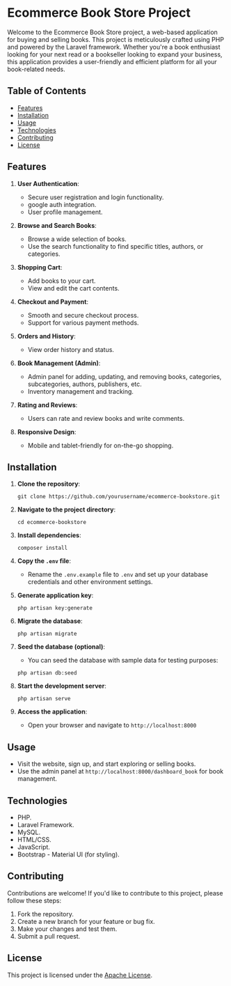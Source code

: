 # Ecommerce Book Store Project

Welcome to the Ecommerce Book Store project, a web-based application for buying and selling books. This project is meticulously crafted using PHP and powered by the Laravel framework. Whether you're a book enthusiast looking for your next read or a bookseller looking to expand your business, this application provides a user-friendly and efficient platform for all your book-related needs.

## Table of Contents
- [Features](#features)
- [Installation](#installation)
- [Usage](#usage)
- [Technologies](#technologies)
- [Contributing](#contributing)
- [License](#license)

## Features

1. **User Authentication**:
   - Secure user registration and login functionality.
   - google auth integration.
   - User profile management.

2. **Browse and Search Books**:
   - Browse a wide selection of books.
   - Use the search functionality to find specific titles, authors, or categories.

3. **Shopping Cart**:
   - Add books to your cart.
   - View and edit the cart contents.

4. **Checkout and Payment**:
   - Smooth and secure checkout process.
   - Support for various payment methods.

5. **Orders and History**:
   - View order history and status.

6. **Book Management (Admin)**:
   - Admin panel for adding, updating, and removing books, categories, subcategories, authors, publishers, etc.
   - Inventory management and tracking.

7. **Rating and Reviews**:
   - Users can rate and review books and write comments.

8. **Responsive Design**:
   - Mobile and tablet-friendly for on-the-go shopping.

## Installation

1. **Clone the repository**:
   ```shell
   git clone https://github.com/yourusername/ecommerce-bookstore.git
   ```

2. **Navigate to the project directory**:
   ```shell
   cd ecommerce-bookstore
   ```

3. **Install dependencies**:
   ```shell
   composer install
   ```

4. **Copy the `.env` file**:
   - Rename the `.env.example` file to `.env` and set up your database credentials and other environment settings.

5. **Generate application key**:
   ```shell
   php artisan key:generate
   ```

6. **Migrate the database**:
   ```shell
   php artisan migrate
   ```

7. **Seed the database (optional)**:
   - You can seed the database with sample data for testing purposes:
   ```shell
   php artisan db:seed
   ```

8. **Start the development server**:
   ```shell
   php artisan serve
   ```

9. **Access the application**:
   - Open your browser and navigate to `http://localhost:8000`

## Usage

- Visit the website, sign up, and start exploring or selling books.
- Use the admin panel at `http://localhost:8000/dashboard_book` for book management.

## Technologies

- PHP.
- Laravel Framework.
- MySQL.
- HTML/CSS.
- JavaScript.
- Bootstrap - Material UI (for styling).

## Contributing

Contributions are welcome! If you'd like to contribute to this project, please follow these steps:

1. Fork the repository.
2. Create a new branch for your feature or bug fix.
3. Make your changes and test them.
4. Submit a pull request.

## License

This project is licensed under the [Apache License](LICENSE).
